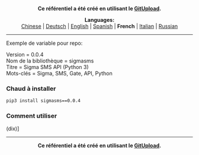 <p align="center"><b>Ce référentiel a été créé en utilisant le <a href="http://127.0.0.1:3000">GitUpload</a>.</b></p>

<p align="center"><b>Languages:</b><br /><a href="https://github.com/markolofsen/sigmasms/blob/master/README_cn.md">Chinese</a> | <a href="https://github.com/markolofsen/sigmasms/blob/master/README_de.md">Deutsch</a> | <a href="https://github.com/markolofsen/sigmasms/blob/master/README.md">English</a> | <a href="https://github.com/markolofsen/sigmasms/blob/master/README_es.md">Spanish</a> | <b>French</b> | <a href="https://github.com/markolofsen/sigmasms/blob/master/README_it.md">Italian</a> | <a href="https://github.com/markolofsen/sigmasms/blob/master/README_ru.md">Russian</a></p>

---

Exemple de variable pour repo: 

Version = 0.0.4 <br />
Nom de la bibliothèque = sigmasms <br />
Titre = Sigma SMS API (Python 3) <br />
Mots-clés = Sigma, SMS, Gate, API, Python <br />

### Chaud à installer

```sh
pip3 install sigmasms==0.0.4
```


### Comment utiliser

(dix)]



---

<p align="center"><b>Ce référentiel a été créé en utilisant le <a href="http://127.0.0.1:3000">GitUpload</a>.</b></p>